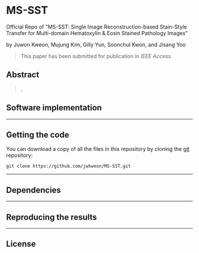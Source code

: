 # MS-SST

Official Repo of "MS-SST: Single Image Reconstruction-based Stain-Style Transfer for Multi-domain Hematoxylin & Eosin Stained Pathology Images"

by
Juwon Kweon,
Mujung Kim,
Gilly Yun,
Soonchul Kwon,
and Jisang Yoo

> This paper has been submitted for publication in *IEEE Access*.


## Abstract

> .


## Software implementation

---

## Getting the code

You can download a copy of all the files in this repository by cloning the
[git](https://github.com/jwkweon/MS-SST) repository:

    git clone https://github.com/jwkweon/MS-SST.git

--- 

## Dependencies

---

## Reproducing the results

---

## License
